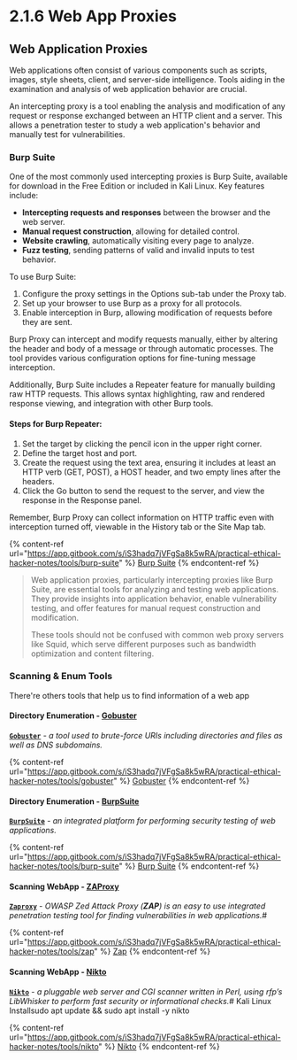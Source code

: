 # 2.1.6 Web App Proxies

## Web Application Proxies

Web applications often consist of various components such as scripts, images, style sheets, client, and server-side intelligence. Tools aiding in the examination and analysis of web application behavior are crucial.

An intercepting proxy is a tool enabling the analysis and modification of any request or response exchanged between an HTTP client and a server. This allows a penetration tester to study a web application's behavior and manually test for vulnerabilities.

### **Burp Suite**

One of the most commonly used intercepting proxies is Burp Suite, available for download in the Free Edition or included in Kali Linux. Key features include:

* **Intercepting requests and responses** between the browser and the web server.
* **Manual request construction**, allowing for detailed control.
* **Website crawling**, automatically visiting every page to analyze.
* **Fuzz testing**, sending patterns of valid and invalid inputs to test behavior.

To use Burp Suite:

1. Configure the proxy settings in the Options sub-tab under the Proxy tab.
2. Set up your browser to use Burp as a proxy for all protocols.
3. Enable interception in Burp, allowing modification of requests before they are sent.

Burp Proxy can intercept and modify requests manually, either by altering the header and body of a message or through automatic processes. The tool provides various configuration options for fine-tuning message interception.

Additionally, Burp Suite includes a Repeater feature for manually building raw HTTP requests. This allows syntax highlighting, raw and rendered response viewing, and integration with other Burp tools.

#### **Steps for Burp Repeater:**

1. Set the target by clicking the pencil icon in the upper right corner.
2. Define the target host and port.
3. Create the request using the text area, ensuring it includes at least an HTTP verb (GET, POST), a HOST header, and two empty lines after the headers.
4. Click the Go button to send the request to the server, and view the response in the Response panel.

Remember, Burp Proxy can collect information on HTTP traffic even with interception turned off, viewable in the History tab or the Site Map tab.

{% content-ref url="https://app.gitbook.com/s/iS3hadq7jVFgSa8k5wRA/practical-ethical-hacker-notes/tools/burp-suite" %}
[Burp Suite](https://app.gitbook.com/s/iS3hadq7jVFgSa8k5wRA/practical-ethical-hacker-notes/tools/burp-suite)
{% endcontent-ref %}

> Web application proxies, particularly intercepting proxies like Burp Suite, are essential tools for analyzing and testing web applications. They provide insights into application behavior, enable vulnerability testing, and offer features for manual request construction and modification.
>
> These tools should not be confused with common web proxy servers like Squid, which serve different purposes such as bandwidth optimization and content filtering.

### Scanning & Enum Tools <a href="#scanning-and-enumeration" id="scanning-and-enumeration"></a>

There're others tools that help us to find information of a web app

#### Directory Enumeration - [Gobuster](https://github.com/OJ/gobuster)​ <a href="#directory-enumeration-gobuster" id="directory-enumeration-gobuster"></a>

​[**`Gobuster`**](https://www.kali.org/tools/gobuster/) - _a tool used to brute-force URIs including directories and files as well as DNS subdomains._

{% content-ref url="https://app.gitbook.com/s/iS3hadq7jVFgSa8k5wRA/practical-ethical-hacker-notes/tools/gobuster" %}
[Gobuster](https://app.gitbook.com/s/iS3hadq7jVFgSa8k5wRA/practical-ethical-hacker-notes/tools/gobuster)
{% endcontent-ref %}

#### Directory Enumeration - [BurpSuite](https://portswigger.net/burp/documentation/desktop)​ <a href="#directory-enumeration-burpsuite" id="directory-enumeration-burpsuite"></a>

​[**`BurpSuite`**](https://www.kali.org/tools/burpsuite/) - _an integrated platform for performing security testing of web applications._

{% content-ref url="https://app.gitbook.com/s/iS3hadq7jVFgSa8k5wRA/practical-ethical-hacker-notes/tools/burp-suite" %}
[Burp Suite](https://app.gitbook.com/s/iS3hadq7jVFgSa8k5wRA/practical-ethical-hacker-notes/tools/burp-suite)
{% endcontent-ref %}

#### Scanning WebApp - [ZAProxy](https://www.zaproxy.org/)​ <a href="#scanning-webapp-zaproxy" id="scanning-webapp-zaproxy"></a>

​[**`Zaproxy`**](https://www.kali.org/tools/zaproxy/) - _OWASP Zed Attack Proxy (**ZAP**) is an easy to use integrated penetration testing tool for finding vulnerabilities in web applications._#&#x20;

{% content-ref url="https://app.gitbook.com/s/iS3hadq7jVFgSa8k5wRA/practical-ethical-hacker-notes/tools/zap" %}
[Zap](https://app.gitbook.com/s/iS3hadq7jVFgSa8k5wRA/practical-ethical-hacker-notes/tools/zap)
{% endcontent-ref %}

#### Scanning WebApp - [Nikto](https://github.com/sullo/nikto)​ <a href="#scanning-webapp-nikto" id="scanning-webapp-nikto"></a>

​[**`Nikto`**](https://www.kali.org/tools/nikto/) - _a pluggable web server and CGI scanner written in Perl, using rfp’s LibWhisker to perform fast security or informational checks._# Kali Linux Installsudo apt update && sudo apt install -y nikto

{% content-ref url="https://app.gitbook.com/s/iS3hadq7jVFgSa8k5wRA/practical-ethical-hacker-notes/tools/nikto" %}
[Nikto](https://app.gitbook.com/s/iS3hadq7jVFgSa8k5wRA/practical-ethical-hacker-notes/tools/nikto)
{% endcontent-ref %}
